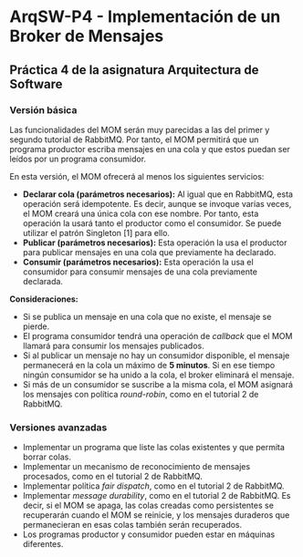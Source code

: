 # ArqSW-P4 - Implementación de un Broker de Mensajes

## Práctica 4 de la asignatura Arquitectura de Software

### Versión básica
Las funcionalidades del MOM serán muy parecidas a las del primer y segundo tutorial de RabbitMQ. Por tanto, el MOM permitirá que un programa productor escriba mensajes en una cola y que estos puedan ser leídos por un programa consumidor.

En esta versión, el MOM ofrecerá al menos los siguientes servicios:

- **Declarar cola (parámetros necesarios):** Al igual que en RabbitMQ, esta operación será idempotente. Es decir, aunque se invoque varias veces, el MOM creará una única cola con ese nombre. Por tanto, esta operación la usará tanto el productor como el consumidor. Se puede utilizar el patrón Singleton [1] para ello.
- **Publicar (parámetros necesarios):** Esta operación la usa el productor para publicar mensajes en una cola que previamente ha declarado.
- **Consumir (parámetros necesarios):** Esta operación la usa el consumidor para consumir mensajes de una cola previamente declarada.

**Consideraciones:**

- Si se publica un mensaje en una cola que no existe, el mensaje se pierde.
- El programa consumidor tendrá una operación de *callback* que el MOM llamará para consumir los mensajes publicados.
- Si al publicar un mensaje no hay un consumidor disponible, el mensaje permanecerá en la cola un máximo de **5 minutos**. Si en ese tiempo ningún consumidor se ha unido a la cola, el broker eliminará el mensaje.
- Si más de un consumidor se suscribe a la misma cola, el MOM asignará los mensajes con política *round-robin*, como en el tutorial 2 de RabbitMQ.

### Versiones avanzadas

- Implementar un programa que liste las colas existentes y que permita borrar colas.
- Implementar un mecanismo de reconocimiento de mensajes procesados, como en el tutorial 2 de RabbitMQ.
- Implementar política *fair dispatch*, como en el tutorial 2 de RabbitMQ.
- Implementar *message durability*, como en el tutorial 2 de RabbitMQ. Es decir, si el MOM se apaga, las colas creadas como persistentes se recuperarán cuando el MOM se reinicie, y los mensajes duraderos que permanecieran en esas colas también serán recuperados.
- Los programas productor y consumidor pueden estar en máquinas diferentes.
